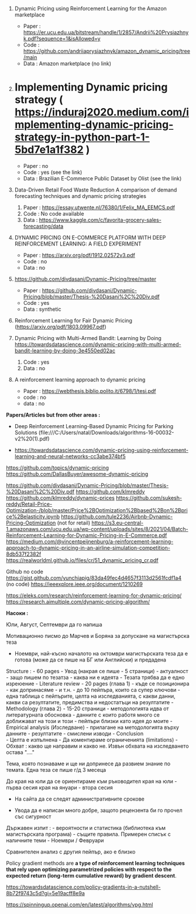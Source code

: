 
1. Dynamic Pricing using Reinforcement Learning for the Amazon marketplace
	- Paper : https://er.ucu.edu.ua/bitstream/handle/1/2857/Andrii%20Prysiazhnyk.pdf?sequence=1&isAllowed=y
	- Code : https://github.com/andriiaprysiazhnyk/amazon_dynamic_pricing/tree/main
	- Data : Amazon marketplace (no link)

2. # Implementing Dynamic pricing strategy ( https://induraj2020.medium.com/implementing-dynamic-pricing-strategy-in-python-part-1-5bd7e1a1f382 )
	- Paper : no
	- Code  : yes (see the link)
	- Data : Brazilian E-Commerce Public Dataset by Olist (see the link)

3. Data-Driven Retail Food Waste Reduction A comparison of demand forecasting techniques and dynamic pricing strategies
	1. Paper : https://essay.utwente.nl/76380/1/Felix_MA_EEMCS.pdf
	2. Code : No code available 
	3. Data : https://www.kaggle.com/c/favorita-grocery-sales-forecasting/data

4. DYNAMIC PRICING ON E-COMMERCE PLATFORM WITH DEEP REINFORCEMENT LEARNING: A FIELD EXPERIMENT
	- Paper : https://arxiv.org/pdf/1912.02572v3.pdf
	- Code : no
	- Data : no

5. https://github.com/divdasani/Dynamic-Pricing/tree/master
	- Paper : https://github.com/divdasani/Dynamic-Pricing/blob/master/Thesis-%20Dasani%2C%20Div.pdf
	- Code : yes
	- Data : synthetic

6. Reinforcement Learning for Fair Dynamic Pricing (https://arxiv.org/pdf/1803.09967.pdf)
7. Dynamic Pricing with Multi-Armed Bandit: Learning by Doing https://towardsdatascience.com/dynamic-pricing-with-multi-armed-bandit-learning-by-doing-3e4550ed02ac
	1. Code : yes
	2. Data : no

8. A reinforcement learning approach to dynamic pricing 
	- Paper : https://webthesis.biblio.polito.it/6798/1/tesi.pdf
	- code : no
	- data : no




**Papers/Articles but from other areas :**

- Deep Reinforcement Learning-Based Dynamic Pricing for Parking Solutions (file:///C:/Users/natal/Downloads/algorithms-16-00032-v2%20(1).pdf)

- https://towardsdatascience.com/dynamic-pricing-using-reinforcement-learning-and-neural-networks-cc3abe374bf5




https://github.com/topics/dynamic-pricing
https://github.com/DallasBuyer/awesome-dynamic-pricing

https://github.com/divdasani/Dynamic-Pricing/blob/master/Thesis-%20Dasani%2C%20Div.pdf
https://github.com/klmreddy
https://github.com/klmreddy/dynamic-prices
https://github.com/sukesh-reddy/Retail-Price-Optimization-/blob/master/Price%2BOptimization%2Bbased%2Bon%2Bprice%2Belasticity.ipynb
https://github.com/tule2236/Airbnb-Dynamic-Pricing-Optimization (not for retail)
https://s3.eu-central-1.amazonaws.com/ucu.edu.ua/wp-content/uploads/sites/8/2021/04/Batch-Reinforcement-Learning-for-Dynamic-Pricing-in-E-Commerce.pdf
https://medium.com/@vincentpeijnenburg/a-reinforcement-learning-approach-to-dynamic-pricing-in-an-airline-simulation-competition-8db537f2382f
https://realworldml.github.io/files/cr/51_dynamic_pricing_cr.pdf

Github no code
https://gist.github.com/yunchiapig/83da49fec4d4657f3113d2561fcdf1a4 (no code)
https://ieeexplore.ieee.org/document/1210269

https://eleks.com/research/reinforcement-learning-for-dynamic-pricing/
https://research.aimultiple.com/dynamic-pricing-algorithm/


**Насоки :**

Юли, Август, Септември да го напиша

Мотивационно писмо до Марчев и Боряна за допускане на магистърска теза

- Ноември, най-късно началото на октомври магистърската теза да е готова (може да се пише на БГ или Английски) и предадена

Structure :
	- 60 pages
	- Увод (накрая се пише - 5 страници)
		- актуалност
		- защо пишем по тезатза
		- каква ни е идеята
		- Тезата трябва да е едно изреюение
	- Literature reviеw - 20 pages (глава 1)
		- къде се позиционира
		- как допринасяме 
		- и т.н.
		- до 10 пейпъра, които са супер ключови 
			- една таблица с пейпърите, целта на изследванията, с какви данни, какви са резултатите, предимства и недостатъци на резултатите
	- Methodology (глава 2) - 15-20 страници
			- методологията идва от литературната обосновка
			- данните с които работя много се доближават на този и този
			- пейпъри близки като идея до моите
	- Empirical analysis (Изследване) 
		- прилагане на методологията върху данните
		- резултатите
		- смислени изводи
	- Conclusion	
		- Целта е изпълнена
		- Да коментираме ограниченията (limitations)
	- Обхват : какво ще направим и какво не. Извън обхвата на изследването остава "...."
	
Тема, която познаваме и ще ни допринесе да развием знание по темата.
Една теза се пише г/д 3 месеца


До края на юли да се ориентираме към ръководител
края на юли - първа сесия
края на януари - втора сесия


- На сайта да се следят административните срокове

- Увода да е написан много добре, защото рецензента би го прочел със сигурност


Държавен изпит :
	- вероятности и статистика (библиотека към магистърската програма)
	- същите правила. Примерен списък с наличните теми
	- Ноември / Февруари
	
	
Сравнителен анализ с другия пейпър, ако е близко



Policy gradient methods are **a type of reinforcement learning techniques that rely upon optimizing parametrized policies with respect to the expected return (long-term cumulative reward) by gradient descent**.

https://towardsdatascience.com/policy-gradients-in-a-nutshell-8b72f9743c5d?gi=5e19acff8e9a


https://spinningup.openai.com/en/latest/algorithms/vpg.html

